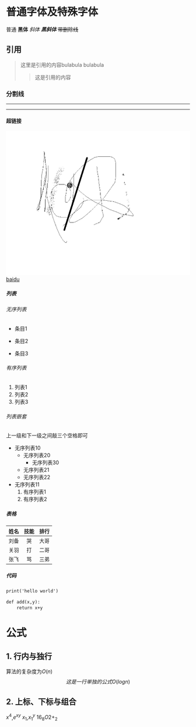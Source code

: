 # 普通字体及特殊字体
普通
**黑体**
*斜体*
***黑斜体***
~~带删除线~~

## 引用
>这里是引用的内容bulabula
bulabula
>>这是引用的内容
### 分割线
---
***
#### 超链接
![图片alt](./pic.png "图片title")
[baidu](https://www.baidu.com "baidu")
##### 列表
###### 无序列表
- 条目1
+ 条目2
* 条目3
###### 有序列表
1. 列表1
2. 列表2
3. 列表3
###### 列表嵌套
上一级和下一级之间敲三个空格即可
- 无序列表10
   - 无序列表20
      - 无序列表30
   - 无序列表21
   - 无序列表22
- 无序列表11
   1. 有序列表1
   2. 有序列表2
##### 表格
姓名|技能|排行
--|:--:|--:
刘备|哭|大哥
关羽|打|二哥
张飞|骂|三弟
##### 代码
`print('hello world')`

```
def add(x,y):
    return x+y
```

# 公式
## 1. 行内与独行
算法的复杂度为$O(n)$
$$这是一行单独的公式O(logn)$$
## 2. 上标、下标与组合
$x^4$,$e^{xy}$
$x_1$,$x_1^y$
${16}_{8}O{2+}_{2}$
